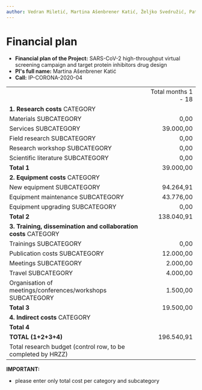 ```yaml
---
author: Vedran Miletić, Martina Ašenbrener Katić, Željko Svedružić, Patrik Nikolić
---
```


# Financial plan

- **Financial plan of the Project:** SARS-CoV-2 high-throughput virtual screening campaign and target protein inhibitors drug design
- **PI's full name:** Martina Ašenbrener Katić
- **Call:** IP-CORONA-2020-04

|  |  |
| --- | ---: |
| | Total months 1 - 18 |
| **1. Research costs** CATEGORY | |
| Materials SUBCATEGORY | 0,00 |
| Services SUBCATEGORY | 39.000,00 |
| Field research SUBCATEGORY | 0,00 |
| Research workshop SUBCATEGORY | 0,00 |
| Scientific literature SUBCATEGORY | 0,00 |
| **Total 1** | 39.000,00 |
| **2. Equipment costs** CATEGORY | |
| New equipment SUBCATEGORY | 94.264,91 |
| Equipment maintenance SUBCATEGORY | 43.776,00 |
| Equipment upgrading SUBCATEGORY | 0,00 |
| **Total 2** | 138.040,91 |
| **3. Training, dissemination and collaboration costs** CATEGORY | |
| Trainings SUBCATEGORY | 0,00 |
| Publication costs SUBCATEGORY | 12.000,00 |
| Meetings SUBCATEGORY | 2.000,00 |
| Travel SUBCATEGORY | 4.000,00 |
| Organisation of meetings/conferences/workshops SUBCATEGORY | 1.500,00 |
| **Total 3** | 19.500,00 |
| **4. Indirect costs** CATEGORY | |
| **Total 4** | |
| **TOTAL (1+2+3+4)** | 196.540,91 |
| Total research budget (control row, to be completed by HRZZ) | |

**IMPORTANT:**

- please enter only total cost per category and subcategory
